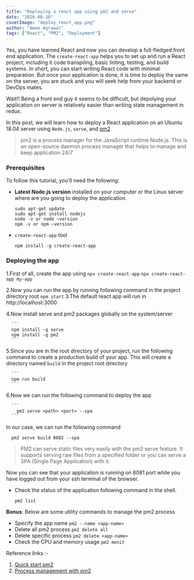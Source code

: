```yaml
---
title: "Deploying a react app using pm2 and serve"
date: "2020-08-10"
coverImage: "deploy_react_app.png"
author: "Aman Agrawal"
tags: ["React", "PM2", "Deployment"]
---
```


Yes, you have learned React and now you can develop a full-fledged front end application. The `create-react-app` helps you to set up and run a React project, including it code transpiling, basic linting, testing, and build systems. 
In short, you can start writing React code with minimal preparation. But once your application is done, it is time to deploy the same on the server, you are stuck and you will seek help from your backend or DevOps mates.

Wait!! Being a front end guy it seems to be difficult, but depolying your application on server is relatively easier than writing state management in redux. 

In this post, we will learn how to deploy a React application on an Ubuntu 18.04 server using `Node.js`, `serve`, and [pm2](https://pm2.keymetrics.io/docs/usage/pm2-doc-single-page/)


> pm2 is a process manager for the JavaScript runtime Node.js. This is an open-source daemon process manager that helps to manage and keep application 24/7


### Prerequisites
To follow this tutorial, you’ll need the following:
  - **Latest Node.js version** installed on your computer or the Linux server where are you going to deploy the application. 

      ```
      sudo apt-get update
      sudo apt-get install nodejs
      node -v or node –version
      npm -v or npm –version
      ```
  - `create-react-app` tool 

      ```
      npm install -g create-react-app
      ```
### Deploying the app

  1.First of all, create the app using `npx create-react-app` 
      ```
        npx create-react-app my-app
      ```

  2.Now you can run the app by running following command in the project directory root
      ```
        npm start
      ```
  3.The default react app will run in http://localhost:3000

  4.Now install serve and pm2 packages globally on the system/server 

      ```
      npm install -g serve
      npm install -g pm2
      ```


  5.Since you are in the root directory of your project, run the following command to create a production build of your app.
  This will create a directory named `build` in the project root directory

      ```
      npm run build 
      ```

  6.Now we can run the following command to deploy the app  

      ```
        pm2 serve <path> <port> --spa
      ```
  In our case, we can run the following command
  ```
    pm2 serve build 8082 --spa 
  ```
> PM2 can serve static files very easily with the pm2 serve feature. It supports serving raw files from a specified folder or you can serve a SPA (Single Page Application) with it.


Now you can see that your application is running on 8081 port while you have logged out from your ssh terminal of the browser. 

- Check the status of the application following command in the shell. 

  ```
  pm2 list
  ```

 <!-- ![pm2 List](pm2list.png) -->


**Bonus**: Below are some utility commands to manage the pm2 process

- Specify the app name `pm2 --name <app-name>`
- Delete all pm2 process  `pm2 delete all`
- Delete specific process `pm2 delete <app-name>`
- Check the CPU and memory usage `pm2 monit`

Reference links :-

1. [Quick start pm2 ](https://pm2.keymetrics.io/docs/usage/quick-start/)
2. [Process management with pm2](https://pm2.keymetrics.io/docs/usage/process-management/)
